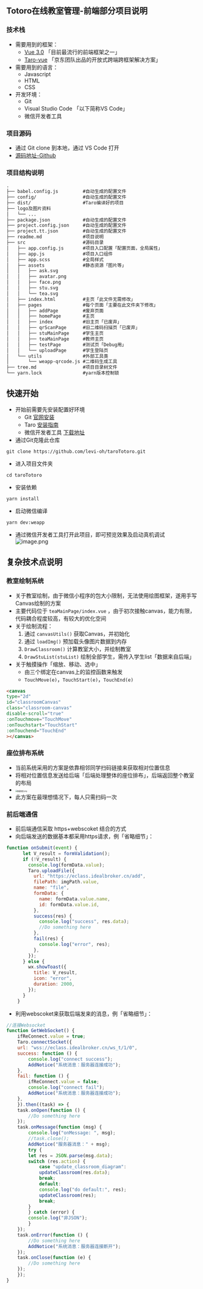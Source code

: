 ## Totoro在线教室管理-前端部分项目说明

### 技术栈

- 需要用到的框架：
  - [Vue 3.0](https://v3.cn.vuejs.org/) 「目前最流行的前端框架之一」
  - [Taro-vue](https://taro-docs.jd.com/taro/docs/vue3) 「京东团队出品的开放式跨端跨框架解决方案」
- 需要用到的语言：
  - Javascript
  - HTML
  - CSS
- 开发环境：
  - Git
  - Visual Studio Code 「以下简称VS Code」
  - 微信开发者工具

### 项目源码

- 通过 Git clone 到本地，通过 VS Code 打开
- [源码地址-Github](https://github.com/levi-oh/taroTotoro)

### 项目结构说明

```md
.
├── babel.config.js         #自动生成的配置文件
├── config/                 #自动生成的配置文件
├── dist/                   #Taro编译好的项目    
├── logo及图片资料 
│   └── ...
├── package.json            #自动生成的配置文件
├── project.config.json     #自动生成的配置文件
├── project.tt.json         #自动生成的配置文件
├── readme.md               #项目说明
├── src                     #源码目录
│   ├── app.config.js       #项目入口配置「配置页面，全局属性」
│   ├── app.js              #项目入口组件
│   ├── app.scss            #全局样式
│   ├── assets              #静态资源「图片等」
│   │   ├── ask.svg
│   │   ├── avatar.png
│   │   ├── face.png
│   │   ├── stu.svg
│   │   └── tea.svg
│   ├── index.html          #主页「此文件无需修改」
│   ├── pages               #每个页面「主要在此文件夹下修改」
│   │   ├── addPage         #废弃页面
│   │   ├── homePage        #主页
│   │   ├── index           #旧主页「已废弃」
│   │   ├── qrScanPage      #旧二维码扫描页「已废弃」
│   │   ├── stuMainPage     #学生主页
│   │   ├── teaMainPage     #教师主页 
│   │   ├── testPage        #测试页「Debug用」
│   │   └── uploadPage      #学生登陆页
│   └── utils               #外部工具类
│       └── weapp-qrcode.js #二维码生成工具
├── tree.md                 #项目目录树文件
└── yarn.lock               #yarn版本控制锁
```

## 快速开始

- 开始前需要先安装配置好环境
  - Git [官网安装](https://git-scm.com/)
  - Taro [安装指南](https://taro-docs.jd.com/taro/docs/GETTING-STARTED)
  - 微信开发者工具 [下载地址](https://developers.weixin.qq.com/miniprogram/dev/devtools/download.html)
- 通过Git克隆此仓库  

```shell
git clone https://github.com/levi-oh/taroTotoro.git
```

- 进入项目文件夹

```shell
cd taroTotoro
```

- 安装依赖

```shell
yarn install
```

- 启动微信编译

```shell
yarn dev:weapp 
```

- 通过微信开发者工具打开此项目，即可预览效果及启动真机调试  
![image.png](https://tva1.sinaimg.cn/large/007e6d0Xgy1gsd1msk7x5j62e81iub1x02.jpg)

## 复杂技术点说明

### 教室绘制系统

- 关于教室绘制，由于微信小程序的包大小限制，无法使用绘图框架，遂用手写Canvas绘制的方案
- 主要代码位于 `teaMainPage/index.vue` ，由于初次接触canvas，能力有限，代码耦合程度较高，有较大的优化空间
- 关于绘制流程：
  1. 通过 `canvasUtils()` 获取Canvas，并初始化
  2. 通过 `loadImg()` 预加载头像图片数据到内存
  3. `DrawClassroom()` 计算教室大小，并绘制教室
  4. `DrawStuList(stuList)` 绘制全部学生，需传入学生list「数据来自后端」
- 关于触摸操作「缩放、移动、选中」
  - 由三个绑定在canvas上的监控函数来触发
  - `TouchMove(e)`，`TouchStart(e)`，`TouchEnd(e)`
  
```html
<canvas
type="2d"
id="classroomCanvas"
class="classroom-canvas"
disable-scroll="true"
:onTouchmove="TouchMove"
:onTouchstart="TouchStart"
:onTouchend="TouchEnd"
></canvas>
```

### 座位排布系统

- 当前系统采用的方案是依靠相邻同学扫码链接来获取相对位置信息
- 将相对位置信息发送给后端「后端处理整体的座位排布」，后端返回整个教室的布局
- <img src="https://tva1.sinaimg.cn/large/007e6d0Xgy1gsd42i5ioxj60r21imqk402.jpg" alt="屏幕快照.png" style="zoom:30%;" />
- 此方案在最理想情况下，每人只需扫码一次

### 前后端通信

- 前后端通信采取 https+webscoket 结合的方式
- 向后端发送的数据基本都采用https请求，例「省略细节」：

```js
function onSubmit(event) {
      let V_result = formValidation();
      if (!V_result) {
        console.log(formData.value);
        Taro.uploadFile({
          url: "https://eclass.idealbroker.cn/add",
          filePath: imgPath.value,
          name: "file",
          formData: {
            name: formData.value.name,
            id: formData.value.id,
          },
          success(res) {
            console.log("success", res.data);
            //Do something here
          },
          fail(res) {
            console.log("error", res);
          },
        });
      } else {
        wx.showToast({
          title: V_result,
          icon: "error",
          duration: 2000,
        });
      }
    }
```

- 利用webscoket来获取后端发来的消息，例「省略细节」：

```js
//连接Websocket
function GetWebSocket() {
    ifReConnect.value = true;
    Taro.connectSocket({
    url: "wss://eclass.idealbroker.cn/ws_t/1/0",
    success: function () {
        console.log("connect success");
        AddNotice("系统消息：服务器连接成功");
    },
    fail: function () {
        ifReConnect.value = false;
        console.log("connect fail");
        AddNotice("系统消息：服务器连接成功");
    },
    }).then((task) => {
    task.onOpen(function () {
        //Do something here
    });
    task.onMessage(function (msg) {
        console.log("onMessage: ", msg);
        //task.close();
        AddNotice("服务器消息：" + msg);
        try {
        let res = JSON.parse(msg.data);
        switch (res.action) {
            case "update_classroom_diagram":
            updateClassroom(res.data);
            break;
            default:
            console.log("do default:", res);
            updateClassroom(res);
            break;
        }
        } catch (error) {
        console.log("非JSON");
        }
    });
    task.onError(function () {
        //Do something here
        AddNotice("系统消息：服务器连接断开");
    });
    task.onClose(function (e) {
        //Do something here
    });
    });
}
```
